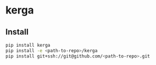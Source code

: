 # kerga


## Install
```bash
pip install kerga
pip install -e <path-to-repo>/kerga
pip install git+ssh://git@github.com/<path-to-repo>.git
```
